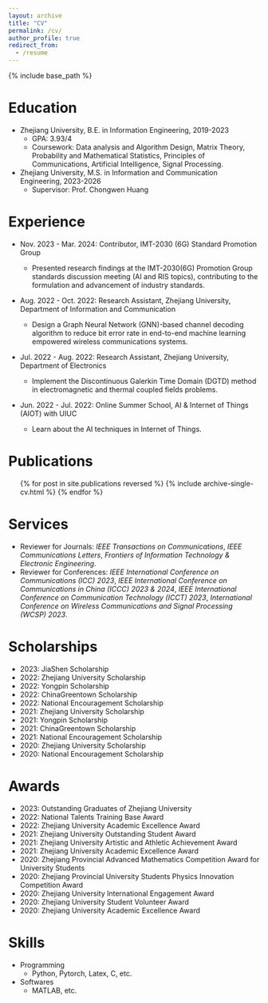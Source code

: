 ```yaml
---
layout: archive
title: "CV"
permalink: /cv/
author_profile: true
redirect_from:
  - /resume
---
```


{% include base_path %}

Education
======
* Zhejiang University, B.E. in Information Engineering, 2019-2023
  * GPA: 3.93/4
  * Coursework: Data analysis and Algorithm Design, Matrix Theory, Probability and Mathematical Statistics, Principles of Communications, Artificial Intelligence, Signal Processing.
* Zhejiang University, M.S. in Information and Communication Engineering, 2023-2026
  * Supervisor: Prof. Chongwen Huang

Experience
======
* Nov. 2023 - Mar. 2024: Contributor, IMT-2030 (6G) Standard Promotion Group
  * Presented research findings at the IMT-2030(6G) Promotion Group standards discussion meeting (AI and RIS topics), contributing to the formulation and advancement of industry standards.

* Aug. 2022 - Oct. 2022: Research Assistant, Zhejiang University, Department of Information and Communication
  * Design a Graph Neural Network (GNN)-based channel decoding algorithm to reduce bit error rate in end-to-end machine learning empowered wireless communications systems.

* Jul. 2022 - Aug. 2022: Research Assistant, Zhejiang University, Department of Electronics 
  * Implement the Discontinuous Galerkin Time Domain (DGTD) method in electromagnetic and thermal coupled fields problems.
    
* Jun. 2022 - Jul. 2022: Online Summer School, AI & Internet of Things (AIOT) with UIUC
  * Learn about the AI techniques in Internet of Things.


Publications
======
  <ul>{% for post in site.publications reversed %}
    {% include archive-single-cv.html %}
  {% endfor %}</ul>

Services
======
* Reviewer for Journals: _IEEE Transactions on Communications_, _IEEE Communications Letters_, _Frontiers of Information Technology & Electronic Engineering_.
* Reviewer for Conferences: _IEEE International Conference on Communications (ICC) 2023_, _IEEE International Conference on Communications in China (ICCC) 2023 & 2024_,  _IEEE International Conference on Communication Technology (ICCT) 2023_, _International Conference on Wireless Communications and Signal Processing (WCSP) 2023_. 


Scholarships
======
* 2023: JiaShen Scholarship
* 2022: Zhejiang University Scholarship
* 2022: Yongpin Scholarship
* 2022: ChinaGreentown Scholarship
* 2022: National Encouragement Scholarship
* 2021: Zhejiang University Scholarship
* 2021: Yongpin Scholarship
* 2021: ChinaGreentown Scholarship
* 2021: National Encouragement Scholarship
* 2020: Zhejiang University Scholarship
* 2020: National Encouragement Scholarship

Awards
======
* 2023: Outstanding Graduates of Zhejiang University
* 2022: National Talents Training Base Award
* 2022: Zhejiang University Academic Excellence Award
* 2021: Zhejiang University Outstanding Student Award
* 2021: Zhejiang University Artistic and Athletic Achievement Award
* 2021: Zhejiang University Academic Excellence Award
* 2020: Zhejiang Provincial Advanced Mathematics Competition Award for University Students
* 2020: Zhejiang Provincial University Students Physics Innovation Competition Award
* 2020: Zhejiang University International Engagement Award
* 2020: Zhejiang University Student Volunteer Award
* 2020: Zhejiang University Academic Excellence Award


Skills
======
* Programming
  * Python, Pytorch, Latex, C, etc.
* Softwares
  * MATLAB, etc.

  
